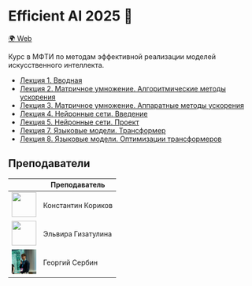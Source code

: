 # Efficient AI 2025 🤖

[🌍 Web](https://ckorikov.github.io/2025-spring-efficient-ai/)

Курс в МФТИ по методам эффективной реализации моделей искусственного интеллекта.

-   [Лекция 1. Вводная](intro.html)
-   [Лекция 2. Матричное умножение. Алгоритмические методы ускорения](matmul_1.html)
-   [Лекция 3. Матричное умножение. Аппаратные методы ускорения](matmul_2.html)
-   [Лекция 4. Нейронные сети. Введение](dl_1.html)
-   [Лекция 5. Нейронные сети. Проект](dl_2.html)
-   [Лекция 7. Языковые модели. Трансформер](llm_1.html)
-   [Лекция 8. Языковые модели. Оптимизации трансформеров](llm_2.html)

## Преподаватели

|                                                                                                                                          | Преподаватель      |
| ---------------------------------------------------------------------------------------------------------------------------------------- | ------------------ |
| <img src="https://avatars.githubusercontent.com/u/10579090?v=4" width="50" height="50" />                                                | Константин Кориков |
| <img src="https://avatars.githubusercontent.com/u/91409566?s=96&v=4" width="50" height="50" />                                           | Эльвира Гизатулина |
| <img src="https://raw.githubusercontent.com/GoshaSerbin/tex-style/refs/heads/main/24-06-18_STorunov_257-2.jpg" width="50" height="50" /> | Георгий Сербин     |
